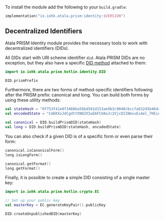 To install the module add the following to your `build.gradle`:
```kotlin
implementation("io.iohk.atala.prism:identity:$VERSION")
```

## Decentralized Identifiers

Atala PRISM Identity module provides the necessary tools to work with decentralized identifiers (DIDs).

All DIDs start with URI scheme identifier `did`. Atala PRISM DIDs are no exception, but they also have a specific [DID method](https://www.w3.org/TR/did-core/#dfn-did-methods) attached to them:
```kotlin
import io.iohk.atala.prism.kotlin.identity.DID

DID.prismPrefix
```

Furthermore, there are two forms of method-specific identifiers following after the PRISM prefix: canonical and long. You can build both forms by using these utility methods:
```kotlin
val stateHash = "0f753f41e0f3488ba56bd581d153ae9b3c9040cbcc7a63245b4644a265eb3b77"
val encodedState = "CmEKXxJdCgdtYXN0ZXIwEAFCUAoJc2VjcDI1NmsxEiAel_7KEiez4s_e0u8DyJwLkUnVmUHBuWU-0h01nerSNRohAJlR51Vbk49vagehAwQkFvW_fvyM1qa4ileIEYkXs4pF"

val canonical = DID.buildPrismDID(stateHash)
val long = DID.buildPrismDID(stateHash, encodedState)
```

You can also check if a given DID is of a specific form or even parse their form:
```kotlin
canonical.isCanonicalForm()
long.isLongForm()

canonical.getFormat()
long.getFormat()
```

Finally, it is possible to create a simple DID consisting of a single master key:
```kotlin
import io.iohk.atala.prism.kotlin.crypto.EC

// Set up your public key
val masterKey = EC.generateKeyPair().publicKey

DID.createUnpublishedDID(masterKey)
```
